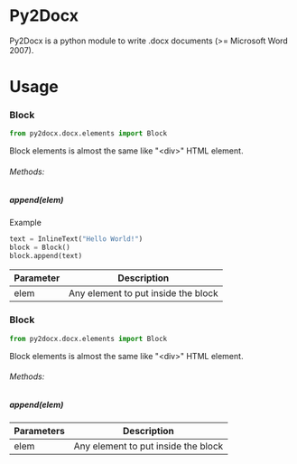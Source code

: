 Py2Docx
=======

Py2Docx is a python module to write .docx documents (>= Microsoft Word 2007).

# Usage

### Block
```python
from py2docx.docx.elements import Block
```

Block elements is almost the same like "\<div\>" HTML element.

###### Methods:
##### append(elem)

Example
```python
text = InlineText("Hello World!")
block = Block()
block.append(text)
```

Parameter | Description
---------- | -----------
elem       | Any element to put inside the block


### Block
```python
from py2docx.docx.elements import Block
```

Block elements is almost the same like "\<div\>" HTML element.

###### Methods:
##### append(elem)

Parameters | Description
---------- | -----------
elem       | Any element to put inside the block
